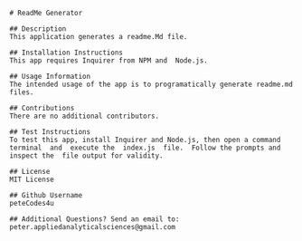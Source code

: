 
    # ReadMe Generator
    
    ## Description
    This application generates a readme.Md file.

    ## Installation Instructions
    This app requires Inquirer from NPM and  Node.js. 

    ## Usage Information
    The intended usage of the app is to programatically generate readme.md files.

    ## Contributions
    There are no additional contributors.

    ## Test Instructions
    To test this app, install Inquirer and Node.js, then open a command terminal  and  execute the  index.js  file.  Follow the prompts and  inspect the  file output for validity.

    ## License
    MIT License

    ## Github Username
    peteCodes4u

    ## Additional Questions? Send an email to:
    peter.appliedanalyticalsciences@gmail.com
    
